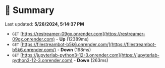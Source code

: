 # 📖 Summary
Last updated: **5/26/2024, 5:14:37 PM**

- `GET` [https://restreamer-09gx.onrender.com](https://restreamer-09gx.onrender.com) - **Up** (12389ms)
- `GET` [https://filestreambot-b5k6.onrender.com/](https://filestreambot-b5k6.onrender.com/) - **Down** (198ms)
- `GET` [https://jupyterlab-python3-12-3.onrender.com](https://jupyterlab-python3-12-3.onrender.com) - **Down** (263ms)
